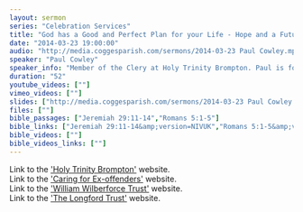 ```yaml
---
layout: sermon
series: "Celebration Services"
title: "God has a Good and Perfect Plan for your Life - Hope and a Future."
date: "2014-03-23 19:00:00"
audio: "http://media.coggesparish.com/sermons/2014-03-23 Paul Cowley.mp3"
speaker: "Paul Cowley"
speaker_info: "Member of the Clery at Holy Trinity Brompton. Paul is founder of 'Caring For Ex-offenders', the Director of the 'William Wilberforce Trust' and was recently awarded a lifetime achievement award by the 'Longford Trust' for his work transforming the lives of those in prison."
duration: "52"
youtube_videos: [""]
vimeo_videos: [""]
slides: ["http://media.coggesparish.com/sermons/2014-03-23 Paul Cowley.pdf"]
files: [""]
bible_passages: ["Jeremiah 29:11-14","Romans 5:1-5"]
bible_links: ["Jeremiah 29:11-14&amp;version=NIVUK","Romans 5:1-5&amp;version=NIVUK"]
bible_videos: [""]
bible_videos_links: [""]
---
```


Link to the ['Holy Trinity Brompton'](http://www.htb.org.uk/ "Opens a link to the 'Holy Trinity Brompton' website.") website.<br>
Link to the ['Caring for Ex-offenders'](http://www.caringforexoffenders.org/ "Opens a link to the 'Caring for Ex-offenders' website.") website.<br>
Link to the ['William Wilberforce Trust'](http://www.williamwilberforcetrust.org/ "Opens a link to the 'William Wilberforce Trust' website.") website.<br>
Link to the ['The Longford Trust'](http://www.longfordtrust.org/ "Opens a link to the 'The Longford Trust' website.") website.
